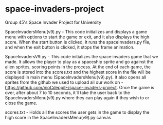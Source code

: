 # space-invaders-project
Group 45's Space Invader Project for University

SpaceInvadersMenu(v9).py - This code initializes and displays a game menu with options to start the game or exit, and it also displays the high score. When the start button is clicked, it runs the spaceInvaders.py file, and when the exit button is clicked, it stops the frame animation.

SpaceInvadersV9.py - This code initializes the space invaders game that we made. It allows the player to play as a spaceship sprite and go against the alien sprites, scoring points in the process. At the end of each game, the score is stored into the scores.txt and the highest score in the file will be displayed in main menu (SpaceInvadersMenu(v9).py). It also opens all sprites from the github we used to upload all our work on - https://github.com/nioCdeppilF/space-invaders-project. Once the game is over, after about 7 to 10 seconds, it'll take the user back to the SpaceInvadersMenu(v9).py where they can play again if they wish to or close the game.

scores.txt - Holds all the scores the user gets in the game to display the high score in the SpaceInvadersMenu(v9).py canvas
